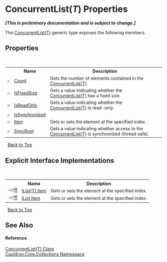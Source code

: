 # ConcurrentList(*T*) Properties
 _**\[This is preliminary documentation and is subject to change.\]**_

The <a href="T_Cauldron_Core_Collections_ConcurrentList_1">ConcurrentList(T)</a> generic type exposes the following members.


## Properties
&nbsp;<table><tr><th></th><th>Name</th><th>Description</th></tr><tr><td>![Public property](media/pubproperty.gif "Public property")</td><td><a href="P_Cauldron_Core_Collections_ConcurrentList_1_Count">Count</a></td><td>
Gets the number of elements contained in the <a href="T_Cauldron_Core_Collections_ConcurrentList_1">ConcurrentList(T)</a></td></tr><tr><td>![Public property](media/pubproperty.gif "Public property")</td><td><a href="P_Cauldron_Core_Collections_ConcurrentList_1_IsFixedSize">IsFixedSize</a></td><td>
Gets a value indicating whether the <a href="T_Cauldron_Core_Collections_ConcurrentList_1">ConcurrentList(T)</a> has a fixed size.</td></tr><tr><td>![Public property](media/pubproperty.gif "Public property")</td><td><a href="P_Cauldron_Core_Collections_ConcurrentList_1_IsReadOnly">IsReadOnly</a></td><td>
Gets a value indicating whether the <a href="T_Cauldron_Core_Collections_ConcurrentList_1">ConcurrentList(T)</a> is read-only.</td></tr><tr><td>![Public property](media/pubproperty.gif "Public property")</td><td><a href="P_Cauldron_Core_Collections_ConcurrentList_1_IsSynchronized">IsSynchronized</a></td><td></td></tr><tr><td>![Public property](media/pubproperty.gif "Public property")</td><td><a href="P_Cauldron_Core_Collections_ConcurrentList_1_Item">Item</a></td><td>
Gets or sets the element at the specified index.</td></tr><tr><td>![Public property](media/pubproperty.gif "Public property")</td><td><a href="P_Cauldron_Core_Collections_ConcurrentList_1_SyncRoot">SyncRoot</a></td><td>
Gets a value indicating whether access to the <a href="T_Cauldron_Core_Collections_ConcurrentList_1">ConcurrentList(T)</a> is synchronized (thread safe).</td></tr></table>&nbsp;
<a href="#concurrentlist(*t*)-properties">Back to Top</a>

## Explicit Interface Implementations
&nbsp;<table><tr><th></th><th>Name</th><th>Description</th></tr><tr><td>![Explicit interface implementation](media/pubinterface.gif "Explicit interface implementation")![Private property](media/privproperty.gif "Private property")</td><td><a href="P_Cauldron_Core_Collections_ConcurrentList_1_System_Collections_Generic_IList{T}_Item">IList(T).Item</a></td><td>
Gets or sets the element at the specified index.</td></tr><tr><td>![Explicit interface implementation](media/pubinterface.gif "Explicit interface implementation")![Private property](media/privproperty.gif "Private property")</td><td><a href="P_Cauldron_Core_Collections_ConcurrentList_1_System_Collections_IList_Item">IList.Item</a></td><td>
Gets or sets the element at the specified index.</td></tr></table>&nbsp;
<a href="#concurrentlist(*t*)-properties">Back to Top</a>

## See Also


#### Reference
<a href="T_Cauldron_Core_Collections_ConcurrentList_1">ConcurrentList(T) Class</a><br /><a href="N_Cauldron_Core_Collections">Cauldron.Core.Collections Namespace</a><br />